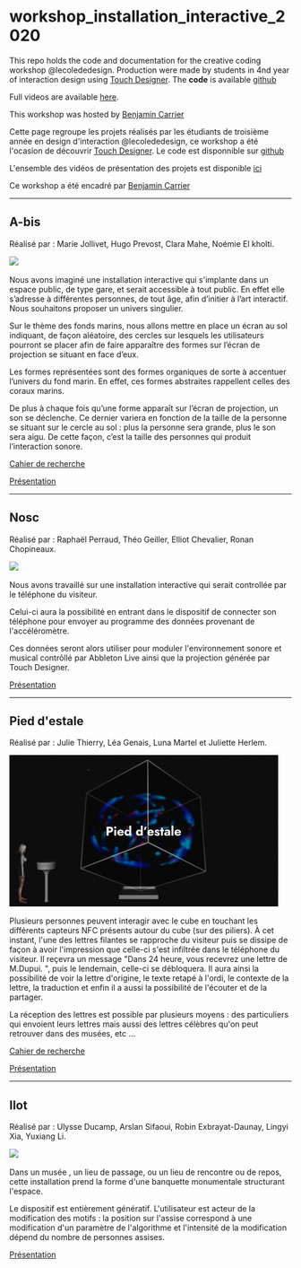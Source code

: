 # workshop_installation_interactive_2020
This repo holds the code and documentation for the creative coding workshop @lecolededesign. Production were made by students in 4nd year of interaction design using [Touch Designer](https://derivative.ca/). The **code** is available [github](https://github.com/AtelierNum/workshop_installation_interactive_2020)

Full videos are available [here](https://github.com/AtelierNum/workshop_installation_interactive/releases/tag/1.0).

This workshop was hosted by [Benjamin Carrier](https://www.instagram.com/benjarier/)


Cette page regroupe les projets réalisés par les étudiants de troisième année en design d'interaction @lecolededesign, ce workshop a été l'ocasion de découvrir [Touch Designer](https://derivative.ca/). Le code est disponnible sur [github](https://github.com/AtelierNum/workshop_code_creatif_1920)


L'ensemble des vidéos de présentation des projets est disponible [ici](https://github.com/AtelierNum/workshop_installation_interactive/releases/tag/1.0)

Ce workshop a été encadré par [Benjamin Carrier](https://www.instagram.com/benjarier/)

---
## A-bis

Réalisé par : Marie Jollivet, Hugo Prevost, Clara Mahe, Noémie El kholti.

![](A-bis/A-bis.gif)

Nous avons imaginé une installation interactive qui s'implante dans un espace public, de type gare, et serait accessible à tout public. En effet elle s’adresse à différentes personnes, de tout âge, afin d’initier à l’art interactif. Nous souhaitons proposer un univers singulier.

Sur le thème des fonds marins, nous allons mettre en place un écran au sol indiquant, de façon aléatoire, des cercles sur lesquels les utilisateurs pourront se placer afin de faire apparaître des formes sur l’écran de projection se situant en face d’eux.

Les formes représentées sont des formes organiques de sorte à accentuer l’univers du fond marin. En effet, ces formes abstraites rappellent celles des coraux marins.

De plus à chaque fois qu’une forme apparaît sur l’écran de projection, un son se déclenche. Ce dernier variera en fonction de la taille de la personne se situant sur le cercle au sol : plus la personne sera grande, plus le son sera aigu. De cette façon, c’est la taille des personnes qui produit l’interaction sonore.

[Cahier de recherche](https://github.com/AtelierNum/workshop_installation_interactive_2020/blob/master/A-bis/documentation.pdf)

[Présentation](https://github.com/AtelierNum/workshop_installation_interactive_2020/blob/master/A-bis/presentation.pdf)

---
## Nosc

Réalisé par : Raphaël Perraud, Théo Geiller, Elliot Chevalier, Ronan Chopineaux.

![](Nosc/nosc.gif)

Nous avons travaillé sur une installation interactive qui serait controllée par le téléphone du visiteur.

Celui-ci aura la possibilité en entrant dans le dispositif de connecter son téléphone pour envoyer au programme des données provenant de l'accéléromètre. 

Ces données seront alors utiliser pour moduler l'environnement sonore et musical contrôllé par Abbleton Live ainsi que la projection générée par Touch Designer.


[Présentation](https://github.com/AtelierNum/workshop_installation_interactive_2020/blob/master/Nosc/presentation.pdf)


---
## Pied d'estale

Réalisé par : Julie Thierry, Léa Genais, Luna Martel et Juliette Herlem.

![](Pied_d_estale/pied_d_estale.gif)

Plusieurs personnes peuvent interagir avec le cube en touchant les différents capteurs NFC présents autour du cube (sur des piliers). À cet instant, l'une des lettres filantes se rapproche du visiteur puis se dissipe de façon à avoir l'impression que celle-ci s'est infiltrée dans le téléphone du visiteur. Il reçevra un message "Dans 24 heure, vous recevrez une lettre de M.Dupui. ", puis le lendemain, celle-ci se débloquera. Il aura ainsi la possibilité de voir la lettre d'origine, le texte retapé à l'ordi, le contexte de la lettre, la traduction et enfin il a aussi la possibilité de l'écouter et de la partager.


La réception des lettres est possible par plusieurs moyens : des particuliers qui envoient leurs lettres mais aussi des lettres célèbres qu'on peut retrouver dans des musées, etc …


[Cahier de recherche](https://github.com/AtelierNum/workshop_installation_interactive_2020/blob/master/Pied_d_estale/documentation.pdf)

[Présentation](https://github.com/AtelierNum/workshop_installation_interactive_2020/blob/master/Pied_d_estale/presentation.pdf)

---
## Ilot

Réalisé par : Ulysse Ducamp, Arslan Sifaoui, Robin Exbrayat-Daunay, Lingyi Xia, Yuxiang Li. 

![](Ilot/ilot.gif)

Dans un musée , un lieu de passage, ou un lieu de rencontre ou de repos, cette installation prend la forme d'une banquette monumentale structurant l'espace.

Le dispositif est entièrement génératif. L'utilisateur est acteur de la modification des motifs : la position sur l'assise correspond à une modification d'un paramètre de l'algorithme et l'intensité de la modification dépend du nombre de personnes assises.

[Présentation](https://github.com/AtelierNum/workshop_installation_interactive_2020/blob/master/Ilot/presentation.pdf)




